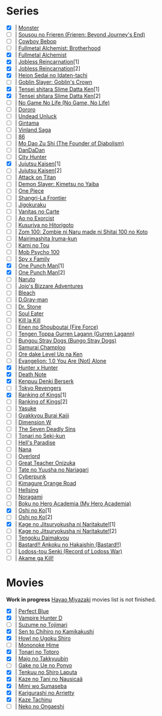 # Series

- [x] | [Monster](https://myanimelist.net/anime/19/Monster?q=Monster&cat=anime)
- [ ] | [Sousou no Frieren (Frieren: Beyond Journey's End)](https://myanimelist.net/anime/52991/Sousou_no_Frieren)
- [ ] | [Cowboy Bebop](https://myanimelist.net/manga/173/Cowboy_Bebop?q=Cowboy%20Bebop&cat=manga)
- [ ] | [Fullmetal Alchemist: Brotherhood](https://myanimelist.net/anime/5114/Fullmetal_Alchemist__Brotherhood)
- [x] | [Fullmetal Alchemist](https://myanimelist.net/anime/121/Fullmetal_Alchemist)
- [x] | [Jobless Reincarnation](https://myanimelist.net/anime/39535/Mushoku_Tensei__Isekai_Ittara_Honki_Dasu)[1]
- [x] | [Jobless Reincarnation](https://myanimelist.net/anime/39535/Mushoku_Tensei__Isekai_Ittara_Honki_Dasu)[2]
- [x] | [Heion Sedai no Idaten-tachi](https://myanimelist.net/anime/42625/Heion_Sedai_no_Idaten-tachi)
- [ ] | [Goblin Slayer: Goblin's Crown](https://myanimelist.net/anime/39576/Goblin_Slayer__Goblins_Crown)
- [x] | [Tensei shitara Slime Datta Ken](https://myanimelist.net/anime/37430/Tensei_shitara_Slime_Datta_Ken/)[1]
- [x] | [Tensei shitara Slime Datta Ken](https://myanimelist.net/anime/37430/Tensei_shitara_Slime_Datta_Ken/)[2]
- [ ] | [No Game No Life (No Game, No Life)](https://myanimelist.net/anime/19815/No_Game_No_Life)
- [ ] | [Dororo](https://myanimelist.net/anime/37520/Dororo?q=dororo&cat=anime)
- [ ] | [Undead Unluck](https://myanimelist.net/anime/52741/Undead_Unluck)
- [ ] | [Gintama](https://myanimelist.net/anime/918/Gintama/)
- [ ] | [Vinland Saga](https://myanimelist.net/anime/37521/Vinland_Saga)
- [ ] | [86](https://myanimelist.net/anime/41457/86)
- [ ] | [Mo Dao Zu Shi (The Founder of Diabolism)](https://myanimelist.net/anime/37208/Mo_Dao_Zu_Shi)
- [ ] | [DanDaDan](https://myanimelist.net/anime/57334/Dandadan)
- [ ] | [City Hunter](https://myanimelist.net/anime/1473/City_Hunter_91)
- [x] | [Jujutsu Kaisen](https://myanimelist.net/anime/40748/Jujutsu_Kaisen_TV)[1]
- [ ] | [Jujutsu Kaisen](https://myanimelist.net/anime/51009/Jujutsu_Kaisen_2nd_Season)[2]
- [ ] | [Attack on Titan](https://myanimelist.net/anime/16498/Shingeki_no_Kyojin)
- [ ] | [Demon Slayer: Kimetsu no Yaiba](https://myanimelist.net/anime/38000/Kimetsu_no_Yaiba)
- [ ] | [One Piece](https://myanimelist.net/anime/21/One_Piece)
- [ ] | [Shangri-La Frontier](https://myanimelist.net/anime/52347/Shangri-La_Frontier__Kusoge_Hunter_Kamige_ni_Idoman_to_su)
- [ ] | [Jigokuraku](https://myanimelist.net/anime/46569/Jigokuraku)
- [ ] | [Vanitas no Carte](https://myanimelist.net/anime/46569/Jigokuraku)
- [ ] | [Ao no Exorcist](https://myanimelist.net/anime/9919/Ao_no_Exorcist)
- [ ] | [Kusuriya no Hitorigoto](https://myanimelist.net/manga/107562/Kusuriya_no_Hitorigoto)
- [ ] | [Zom 100: Zombie ni Naru made ni Shitai 100 no Koto](https://myanimelist.net/anime/54112/Zom_100__Zombie_ni_Naru_made_ni_Shitai_100_no_Koto)
- [ ] | [Mairimashita Iruma-kun](https://myanimelist.net/anime/39196/Mairimashita_Iruma-kun)
- [ ] | [Kami no Tou](https://myanimelist.net/anime/40221/Kami_no_Tou)
- [ ] | [Mob Psycho 100](https://myanimelist.net/anime/32182/Mob_Psycho_100)
- [ ] | [Spy x Family](https://myanimelist.net/anime/50265/Spy_x_Family)
- [x] | [One Punch Man](https://myanimelist.net/anime/30276/One_Punch_Man)[1]
- [x] | [One Punch Man](https://myanimelist.net/anime/34134/One_Punch_Man_2nd_Season)[2]
- [ ] | [Naruto](https://myanimelist.net/anime/20/Naruto)
- [ ] | [Jojo's Bizzare Adventures](https://myanimelist.net/anime/14719/JoJo_no_Kimyou_na_Bouken_TV)
- [ ] | [Bleach](https://myanimelist.net/anime/269/Bleach)
- [ ] | [D.Gray-man](https://myanimelist.net/anime/1482/DGray-man)
- [ ] | [Dr. Stone](https://myanimelist.net/anime/38691/Dr_Stone)
- [ ] | [Soul Eater](https://myanimelist.net/anime/3588/Soul_Eater)
- [ ] | [Kill la Kill](https://myanimelist.net/anime/18679/Kill_la_Kill)
- [ ] | [Enen no Shouboutai (Fire Force)](https://myanimelist.net/anime/38671/Enen_no_Shouboutai)
- [ ] | [Tengen Toppa Gurren Lagann (Gurren Lagann)](https://myanimelist.net/anime/2001/Tengen_Toppa_Gurren_Lagann)
- [ ] | [Bungou Stray Dogs (Bungo Stray Dogs)](https://myanimelist.net/anime/31478/Bungou_Stray_Dogs)
- [ ] | [Samurai Champloo](https://myanimelist.net/anime/205/Samurai_Champloo)
- [ ] | [Ore dake Level Up na Ken](https://myanimelist.net/anime/52299/Ore_dake_Level_Up_na_Ken)
- [ ] | [Evangelion: 1.0 You Are (Not) Alone](https://myanimelist.net/anime/2759/Evangelion__10_You_Are_Not_Alone)
- [x] | [Hunter x Hunter](https://myanimelist.net/anime/11061/Hunter_x_Hunter_2011)
- [x] | [Death Note](https://myanimelist.net/anime/1535/Death_Note)
- [x] | [Kenpuu Denki Berserk](https://myanimelist.net/anime/33/Kenpuu_Denki_Berserk)
- [ ] | [Tokyo Revengers](https://myanimelist.net/anime/42249/Tokyo_Revengers)
- [x] | [Ranking of Kings](https://myanimelist.net/anime/40834/Ousama_Ranking)[1]
- [ ] | [Ranking of Kings](https://myanimelist.net/anime/40834/Ousama_Ranking)[2]
- [ ] | [Yasuke](https://myanimelist.net/anime/43697/Yasuke)
- [ ] | [Gyakkyou Burai Kaiji](https://myanimelist.net/anime/3002/Gyakkyou_Burai_Kaiji__Ultimate_Survivor)
- [ ] | [Dimension W](https://myanimelist.net/anime/31163/Dimension_W)
- [ ] | [The Seven Deadly Sins](https://myanimelist.net/anime/23755/Nanatsu_no_Taizai)
- [ ] | [Tonari no Seki-kun](https://myanimelist.net/anime/18139/Tonari_no_Seki-kun/)
- [ ] | [Hell's Paradise](https://myanimelist.net/anime/46569/Jigokuraku)
- [ ] | [Nana](https://myanimelist.net/manga/28/Nana)
- [ ] | [Overlord](https://myanimelist.net/anime/29803/Overlord)
- [ ] | [Great Teacher Onizuka](https://myanimelist.net/anime/245/Great_Teacher_Onizuka)
- [ ] | [Tate no Yuusha no Nariagari](https://myanimelist.net/anime/35790/Tate_no_Yuusha_no_Nariagari)
- [ ] | [Cyberpunk](https://myanimelist.net/anime/42310/Cyberpunk__Edgerunners)
- [ ] | [Kimagure Orange Road](https://myanimelist.net/anime/1087/Kimagure_Orange%E2%98%86Road)
- [ ] | [Hellsing](https://myanimelist.net/anime/270/Hellsing)
- [ ] | [Noragami](https://myanimelist.net/anime/20507/Noragami)
- [ ] | [Boku no Hero Academia (My Hero Academia)](https://myanimelist.net/anime/31964/Boku_no_Hero_Academia)
- [x] | [Oshi no Ko](https://myanimelist.net/anime/52034/Oshi_no_Ko)[1]
- [ ] | [Oshi no Ko](https://myanimelist.net/anime/52034/Oshi_no_Ko)[2]
- [x] | [Kage no Jitsuryokusha ni Naritakute!](https://myanimelist.net/anime/48316/Kage_no_Jitsuryokusha_ni_Naritakute)[1]
- [ ] | [Kage no Jitsuryokusha ni Naritakute!](https://myanimelist.net/anime/48316/Kage_no_Jitsuryokusha_ni_Naritakute)[2]
- [ ] | [Tengoku Daimakyou](https://myanimelist.net/anime/53393/Tengoku_Daimakyou)
- [ ] | [Bastard!! Ankoku no Hakaishin (Bastard!!)](https://myanimelist.net/anime/404/Bastard_Ankoku_no_Hakaishin)
- [ ] | [Lodoss-tou Senki (Record of Lodoss War)](https://myanimelist.net/anime/207/Lodoss-tou_Senki)
- [ ] | [Akame ga Kill!](https://myanimelist.net/anime/22199/Akame_Ga_Kill)

# Movies

**Work in progress** [Hayao Miyazaki](https://myanimelist.net/people/1870/Hayao_Miyazaki?q=hayao&cat=person) movies list is not finished.

- [x] | [Perfect Blue](https://myanimelist.net/anime/437/Perfect_Blue)
- [x] | [Vampire Hunter D](https://myanimelist.net/anime/543/Vampire_Hunter_D_2000?q=vampire%20hunter%20d&cat=anime)
- [ ] | [Suzume no Tojimari](https://myanimelist.net/anime/50594/Suzume_no_Tojimari)
- [x] | [Sen to Chihiro no Kamikakushi](https://myanimelist.net/anime/199/Sen_to_Chihiro_no_Kamikakushi)
- [x] | [Howl no Ugoku Shiro](https://myanimelist.net/anime/431/Howl_no_Ugoku_Shiro)
- [ ] | [Mononoke Hime](https://myanimelist.net/anime/164/Mononoke_Hime)
- [x] | [Tonari no Totoro](https://myanimelist.net/anime/523/Tonari_no_Totoro)
- [x] | [Majo no Takkyuubin](https://myanimelist.net/anime/512/Majo_no_Takkyuubin)
- [ ] | [Gake no Ue no Ponyo](https://myanimelist.net/anime/2890/Gake_no_Ue_no_Ponyo)
- [x] | [Tenkuu no Shiro Laputa](https://myanimelist.net/anime/513/Tenkuu_no_Shiro_Laputa)
- [x] | [Kaze no Tani no Nausicaä](https://myanimelist.net/anime/572/Kaze_no_Tani_no_Nausica%C3%A4)
- [x] | [Mimi wo Sumaseba](https://myanimelist.net/anime/585/Mimi_wo_Sumaseba)
- [x] | [Karigurashi no Arrietty](https://myanimelist.net/anime/7711/Karigurashi_no_Arrietty)
- [x] | [Kaze Tachinu](https://myanimelist.net/anime/16662/Kaze_Tachinu)
- [ ] | [Neko no Ongaeshi](https://myanimelist.net/anime/597/Neko_no_Ongaeshi)
